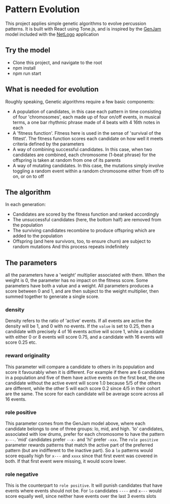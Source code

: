# Pattern Evolution

This project applies simple genetic algorithms to evolve percussion patterns. It is built with React using Tone.js, and is inspired by the [GenJam](https://ccl.northwestern.edu/netlogo/models/GenJam-Duple) model included with the [NetLogo](http://ccl.northwestern.edu/netlogo/index.shtml) application

## Try the model

* Clone this project, and navigate to the root
* npm install
* npm run start

## What is needed for evolution

Roughly speaking, Genetic algorithms require a few basic components:
* A population of candidates, in this case each pattern in time consisting of four 'chromosomes', each made up of four on/off events, in musical terms, a one bar rhythmic phrase made of 4 beats with 4 16th notes in each
* A 'fitness function'. Fitness here is used in the sense of 'survival of the fittest'. The fitness function scores each candidate on how well it meets criteria defined by the parameters
* A way of combining successful candidates. In this case, when two candidates are combined, each chromosome (1-beat phrase) for the offspring is taken at random from one of its parents
* A way of mutating candidates. In this case, the mutations simply involve toggling a random event within a random chromosome either from off to on, or on to off

## The algorithm

In each generation:
* Candidates are scored by the fitness function and ranked accordingly
* The unsuccessful candidates (here, the bottom half) are removed from the population
* The surviving candidates recombine to produce offspring which are added to the population
* Offspring (and here survivors, too, to ensure churn) are subject to random mutations
And this process repeats indefinitely

## The parameters
all the parameters have a 'weight' multiplier associated with them. When the weight is 0, the parameter has no impact on the fitness score. Some parameters have both a value and a weight. All parameters produces a score between 0 and 1, and are then subject to the weight multiplier, then summed together to generate a single score.

### density  
Density refers to the ratio of 'active' events. If all events are active the density will be 1, and 0 with no events. If the `value` is set to 0.25, then a candidate with precisely 4 of 16 events active will score 1, while a candidate with either 0 or 8 events will score 0.75, and a candidate with 16 events will score 0.25 etc.

### reward originality
This parameter will compare a candidate to others in its population and score it favourably when it is different. For example if there are 6 candidates in a population and five of them have active events on the first beat, the one candidate without the active event will score 1.0 because 5/5 of the others are different, while the other 5 will each score 0.2 since 4/5 in their cohort are the same. The score for each candidate will be average score across all 16 events.

### role positive
This parameter comes from the GenJam model above, where each candidate belongs to one of three groups: lo, mid, and high. 'lo' candidates, associated with low drums, prefer for each chromosome to have the pattern `x---`.  'mid' candidates prefer `--x-` and 'hi' prefer `-xxx`.  The `role positive` parameter rewards patterns that match the active part of the preferred pattern (but are indifferent to the inactive part). So a `lo` patterns would score equally high for `x---` and `xxxx` since that first event was covered in both. If that first event were missing, it would score lower.

### role negative
This is the counterpart to `role positive`. It will punish candidates that have events where events should not be. For `lo` candidates `----` and `x---` would score equally well, since neither have events over the last 3 events slots
